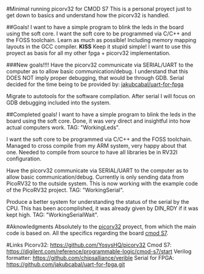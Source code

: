 #Minimal running picorv32 for CMOD S7
This is a personal proyect just to get down to basics and understand how the 
picorv32 is handled.

##Goals!
I want to have a simple program to blink the leds in the board using the soft core.
I want the soft core to be programmed via C/C++ and the FOSS toolchain.
Learn as much as possible!
    Including memory mapping layouts in the GCC compiler.
**KISS** Keep it stupid simple!
    I want to use this proyect as basis for all my other fpga + picorv32 implementation.

###New goals!!!!
Have the picorv32 communicate via SERIAL/UART to the computer as to allow basic communication/debug.
    I understand that this DOES NOT imply proper debugging, that would be through GDB.
    Serial decided for the time being to be provided by: [jakubcabal/uart-for-fpga](https://github.com/jakubcabal/uart-for-fpga.git)

Migrate to autotools for the software compilation.
After serial I will focus on GDB debugging included into the system.

##Completed goals!
I want to have a simple program to blink the leds in the board using the soft core.
    Done, it was very direct and insightful into how actual computers work. TAG: "WorkingLeds".

I want the soft core to be programmed via C/C++ and the FOSS toolchain.
    Managed to cross compile from my ARM system, very happy about that one.
    Needed to compile from source to have all libraries be in RV32I configuration.

Have the picorv32 communicate via SERIAL/UART to the computer as to allow basic communication/debug.
    Currently is only sending data from PicoRV32 to the outside system.
    This is now working with the example code of the PicoRV32 project. TAG: "WorkingSerial".

Produce a better system for understanding the status of the serial by the CPU.
    This has been accomplished, it was already given by DIN_RDY if it was kept high. TAG: "WorkingSerialWait".

#Aknowledgments
    Absolutely to the [picorv32](https://github.com/YosysHQ/picorv32) proyect, from which the main code is based on.
All the specifics regarding the board [cmod S7](https://digilent.com/reference/programmable-logic/cmod-s7/start).

#Links
Picorv32: https://github.com/YosysHQ/picorv32
Cmod S7: https://digilent.com/reference/programmable-logic/cmod-s7/start
Verilog formatter: https://github.com/chipsalliance/verible
Serial for FPGA: https://github.com/jakubcabal/uart-for-fpga.git
